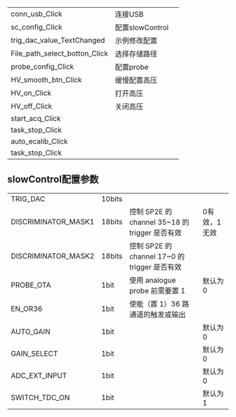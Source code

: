 |                               |                 |      |
| ----------------------------- | --------------- | ---- |
| conn_usb_Click                | 连接USB         |      |
| sc_config_Click               | 配置slowControl |      |
| trig_dac_value_TextChanged    | 示例修改配置    |      |
| File_path_select_botton_Click | 选择存储路径    |      |
| probe_config_Click            | 配置probe       |      |
| HV_smooth_btn_Click           | 缓慢配置高压    |      |
| HV_on_Click                   | 打开高压        |      |
| HV_off_Click                  | 关闭高压        |      |
| start_acq_Click               |                 |      |
| task_stop_Click               |                 |      |
| auto_ecalib_Click             |                 |      |
| task_stop_Click               |                 |      |

## slowControl配置参数

|                     |        |                                                |              |
| ------------------- | ------ | ---------------------------------------------- | ------------ |
| TRIG_DAC            | 10bits |                                                |              |
| DISCRIMINATOR_MASK1 | 18bits | 控制 SP2E 的 channel 35~18 的 trigger 是否有效 | 0有效，1无效 |
| DISCRIMINATOR_MASK2 | 18bits | 控制 SP2E 的 channel 17~0 的 trigger 是否有效  |              |
| PROBE_OTA           | 1bit   | 使用 analogue probe 前需要置 1                 | 默认为 0     |
| EN_OR36             | 1bit   | 使能（置 1）36 路通道的触发或输出              |              |
| AUTO_GAIN           | 1bit   |                                                | 默认为0      |
| GAIN_SELECT         | 1bit   |                                                | 默认为0      |
| ADC_EXT_INPUT       | 1bit   |                                                | 默认为0      |
| SWITCH_TDC_ON       | 1bit   |                                                | 默认为1      |

